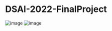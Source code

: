 # DSAI-2022-FinalProject
![image](https://user-images.githubusercontent.com/60889705/171074791-70c8ce3b-2da8-4050-9c60-3e9f2daf2e1f.png)
![image](https://user-images.githubusercontent.com/60889705/171074802-b6ea24af-5013-4c01-b97b-89239080a06c.png)
